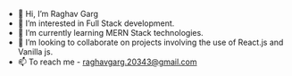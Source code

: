 - 👋 Hi, I’m Raghav Garg
- 👀 I’m interested in Full Stack development.
- 🌱 I’m currently learning MERN Stack technologies.
- 💞️ I’m looking to collaborate on projects involving the use of React.js and Vanilla js.
- 📫 To reach me - raghavgarg.20343@gmail.com
